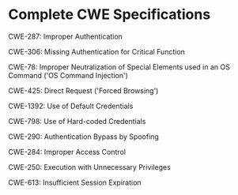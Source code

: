 

# Complete CWE Specifications

CWE-287: Improper Authentication

CWE-306: Missing Authentication for Critical Function

CWE-78: Improper Neutralization of Special Elements used in an OS Command ('OS Command Injection')

CWE-425: Direct Request ('Forced Browsing')

CWE-1392: Use of Default Credentials

CWE-798: Use of Hard-coded Credentials

CWE-290: Authentication Bypass by Spoofing

CWE-284: Improper Access Control

CWE-250: Execution with Unnecessary Privileges

CWE-613: Insufficient Session Expiration